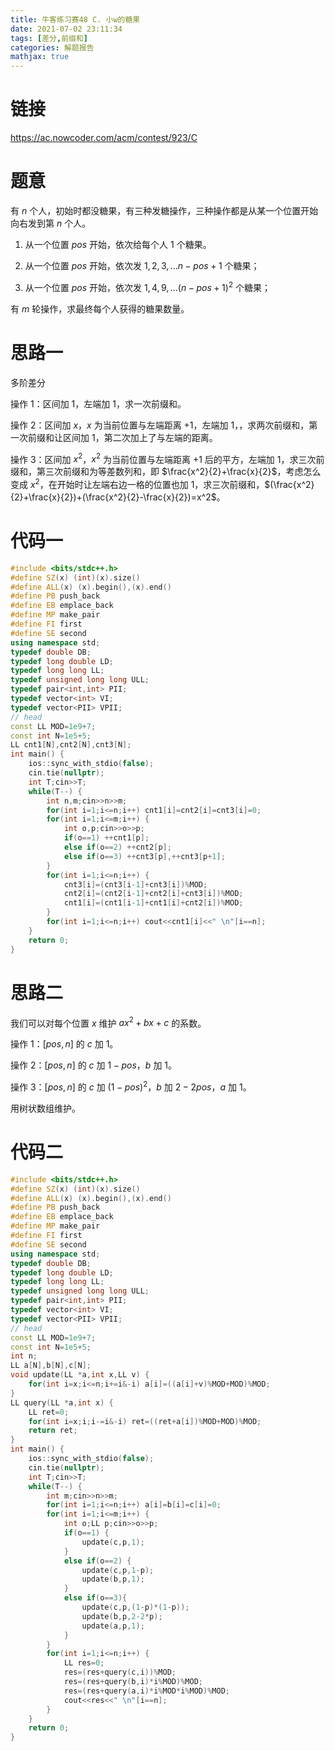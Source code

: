 ```yaml
---
title: 牛客练习赛48 C. 小w的糖果
date: 2021-07-02 23:11:34
tags: [差分,前缀和]
categories: 解题报告
mathjax: true
---
```


# 链接

<https://ac.nowcoder.com/acm/contest/923/C>

# 题意

有 $n$ 个人，初始时都没糖果，有三种发糖操作，三种操作都是从某一个位置开始向右发到第 $n$ 个人。

1. 从一个位置 $pos$ 开始，依次给每个人 $1$ 个糖果。

2. 从一个位置 $pos$ 开始，依次发 $1,2,3,...n-pos+1$ 个糖果；

3. 从一个位置 $pos$ 开始，依次发 $1,4,9,...(n-pos+1)^2$ 个糖果；

有 $m$ 轮操作，求最终每个人获得的糖果数量。

<!--more-->

# 思路一

多阶差分

操作 $1$：区间加 $1$，左端加 $1$，求一次前缀和。

操作 $2$：区间加 $x$，$x$ 为当前位置与左端距离 $+1$，左端加 $1$，，求两次前缀和，第一次前缀和让区间加 $1$，第二次加上了与左端的距离。

操作 $3$：区间加 $x^2$，$x^2$ 为当前位置与左端距离 $+1$ 后的平方，左端加 $1$，求三次前缀和，第三次前缀和为等差数列和，即 $\frac{x^2}{2}+\frac{x}{2}$，考虑怎么变成 $x^2$，在开始时让左端右边一格的位置也加 $1$，求三次前缀和，$(\frac{x^2}{2}+\frac{x}{2})+(\frac{x^2}{2}-\frac{x}{2})=x^2$。

# 代码一

```cpp
#include <bits/stdc++.h>
#define SZ(x) (int)(x).size()
#define ALL(x) (x).begin(),(x).end()
#define PB push_back
#define EB emplace_back
#define MP make_pair
#define FI first
#define SE second
using namespace std;
typedef double DB;
typedef long double LD;
typedef long long LL;
typedef unsigned long long ULL;
typedef pair<int,int> PII;
typedef vector<int> VI;
typedef vector<PII> VPII;
// head
const LL MOD=1e9+7;
const int N=1e5+5;
LL cnt1[N],cnt2[N],cnt3[N];
int main() {
    ios::sync_with_stdio(false);
    cin.tie(nullptr);
    int T;cin>>T;
    while(T--) {
        int n,m;cin>>n>>m;
        for(int i=1;i<=n;i++) cnt1[i]=cnt2[i]=cnt3[i]=0;
        for(int i=1;i<=m;i++) {
            int o,p;cin>>o>>p;
            if(o==1) ++cnt1[p];
            else if(o==2) ++cnt2[p];
            else if(o==3) ++cnt3[p],++cnt3[p+1];
        }
        for(int i=1;i<=n;i++) {
            cnt3[i]=(cnt3[i-1]+cnt3[i])%MOD;
            cnt2[i]=(cnt2[i-1]+cnt2[i]+cnt3[i])%MOD;
            cnt1[i]=(cnt1[i-1]+cnt1[i]+cnt2[i])%MOD;
        }
        for(int i=1;i<=n;i++) cout<<cnt1[i]<<" \n"[i==n];
    }
    return 0;
}
```

# 思路二

我们可以对每个位置 $x$ 维护 $ax^2+bx+c$ 的系数。

操作 1：$[pos,n]$ 的 $c$ 加 $1$。

操作 2：$[pos,n]$ 的 $c$ 加 $1-pos$，$b$ 加 $1$。

操作 3：$[pos,n]$ 的 $c$ 加 $(1-pos)^2$，$b$ 加 $2-2pos$，$a$ 加 $1$。

用树状数组维护。

# 代码二

```cpp
#include <bits/stdc++.h>
#define SZ(x) (int)(x).size()
#define ALL(x) (x).begin(),(x).end()
#define PB push_back
#define EB emplace_back
#define MP make_pair
#define FI first
#define SE second
using namespace std;
typedef double DB;
typedef long double LD;
typedef long long LL;
typedef unsigned long long ULL;
typedef pair<int,int> PII;
typedef vector<int> VI;
typedef vector<PII> VPII;
// head
const LL MOD=1e9+7;
const int N=1e5+5;
int n;
LL a[N],b[N],c[N];
void update(LL *a,int x,LL v) {
    for(int i=x;i<=n;i+=i&-i) a[i]=((a[i]+v)%MOD+MOD)%MOD;
}
LL query(LL *a,int x) {
    LL ret=0;
    for(int i=x;i;i-=i&-i) ret=((ret+a[i])%MOD+MOD)%MOD;
    return ret;
}
int main() {
    ios::sync_with_stdio(false);
    cin.tie(nullptr);
    int T;cin>>T;
    while(T--) {
        int m;cin>>n>>m;
        for(int i=1;i<=n;i++) a[i]=b[i]=c[i]=0;
        for(int i=1;i<=m;i++) {
            int o;LL p;cin>>o>>p;
            if(o==1) {
                update(c,p,1);
            }
            else if(o==2) {
                update(c,p,1-p);
                update(b,p,1);
            }
            else if(o==3){
                update(c,p,(1-p)*(1-p));
                update(b,p,2-2*p);
                update(a,p,1);
            }
        }
        for(int i=1;i<=n;i++) {
            LL res=0;
            res=(res+query(c,i))%MOD;
            res=(res+query(b,i)*i%MOD)%MOD;
            res=(res+query(a,i)*i%MOD*i%MOD)%MOD;
            cout<<res<<" \n"[i==n];
        }
    }
    return 0;
}
```